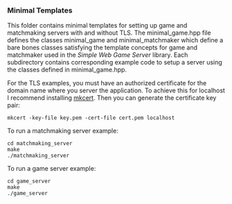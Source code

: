 ### Minimal Templates

This folder contains minimal templates for setting up game and matchmaking
servers with and without TLS. The minimal_game.hpp file defines the classes
minimal_game and minimal_matchmaker which define a bare bones classes
satisfying the template concepts for game and matchmaker used in the
*Simple Web Game Server* library. Each subdirectory contains corresponding
example code to setup a server using the classes defined in
minimal_game.hpp.

For the TLS examples, you must have an
authorized certificate for the domain name where you server the application. To
achieve this for localhost I recommend installing
[mkcert](https://github.com/FiloSottile/mkcert). Then you can generate the
certificate key pair:

```shell
mkcert -key-file key.pem -cert-file cert.pem localhost
```

To run a matchmaking server example:

```shell
cd matchmaking_server
make
./matchmaking_server
```

To run a game server example:

```shell
cd game_server
make
./game_server
```
